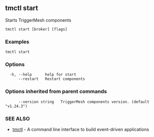 ## tmctl start

Starts TriggerMesh components

```
tmctl start [broker] [flags]
```

### Examples

```
tmctl start
```

### Options

```
  -h, --help      help for start
      --restart   Restart components
```

### Options inherited from parent commands

```
      --version string   TriggerMesh components version. (default "v1.24.3")
```

### SEE ALSO

* [tmctl](tmctl.md)	 - A command line interface to build event-driven applications

